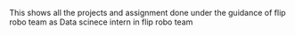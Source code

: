 This shows all the projects and assignment done under the guidance of flip robo team as Data scinece intern in flip robo team
